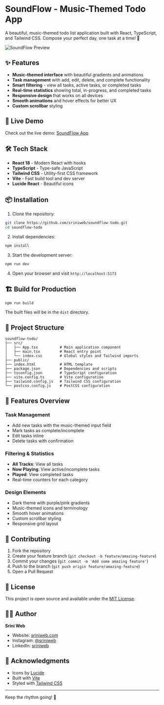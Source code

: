# SoundFlow - Music-Themed Todo App

A beautiful, music-themed todo list application built with React, TypeScript, and Tailwind CSS. Compose your perfect day, one task at a time! 🎵

![SoundFlow Preview](https://lighthearted-cannoli-716fc4.netlify.app)

## ✨ Features

- **Music-themed interface** with beautiful gradients and animations
- **Task management** with add, edit, delete, and complete functionality
- **Smart filtering** - view all tasks, active tasks, or completed tasks
- **Real-time statistics** showing total, in-progress, and completed tasks
- **Responsive design** that works on all devices
- **Smooth animations** and hover effects for better UX
- **Custom scrollbar** styling

## 🚀 Live Demo

Check out the live demo: [SoundFlow App](https://lighthearted-cannoli-716fc4.netlify.app)

## 🛠️ Tech Stack

- **React 18** - Modern React with hooks
- **TypeScript** - Type-safe JavaScript
- **Tailwind CSS** - Utility-first CSS framework
- **Vite** - Fast build tool and dev server
- **Lucide React** - Beautiful icons

## 📦 Installation

1. Clone the repository:
```bash
git clone https://github.com/sriniweb/soundflow-todo.git
cd soundflow-todo
```

2. Install dependencies:
```bash
npm install
```

3. Start the development server:
```bash
npm run dev
```

4. Open your browser and visit `http://localhost:5173`

## 🏗️ Build for Production

```bash
npm run build
```

The built files will be in the `dist` directory.

## 📁 Project Structure

```
soundflow-todo/
├── src/
│   ├── App.tsx          # Main application component
│   ├── main.tsx         # React entry point
│   └── index.css        # Global styles and Tailwind imports
├── public/
├── index.html           # HTML template
├── package.json         # Dependencies and scripts
├── tsconfig.json        # TypeScript configuration
├── vite.config.ts       # Vite configuration
├── tailwind.config.js   # Tailwind CSS configuration
└── postcss.config.js    # PostCSS configuration
```

## 🎨 Features Overview

### Task Management
- Add new tasks with the music-themed input field
- Mark tasks as complete/incomplete
- Edit tasks inline
- Delete tasks with confirmation

### Filtering & Statistics
- **All Tracks**: View all tasks
- **Now Playing**: View active/incomplete tasks
- **Played**: View completed tasks
- Real-time counters for each category

### Design Elements
- Dark theme with purple/pink gradients
- Music-themed icons and terminology
- Smooth hover animations
- Custom scrollbar styling
- Responsive grid layout

## 🤝 Contributing

1. Fork the repository
2. Create your feature branch (`git checkout -b feature/amazing-feature`)
3. Commit your changes (`git commit -m 'Add some amazing feature'`)
4. Push to the branch (`git push origin feature/amazing-feature`)
5. Open a Pull Request

## 📄 License

This project is open source and available under the [MIT License](LICENSE).

## 👨‍💻 Author

**Srini Web**
- Website: [sriniweb.com](https://sriniweb.com)
- Instagram: [@sriniweb](https://instagram.com/sriniweb)
- LinkedIn: [sriniweb](https://linkedin.com/in/sriniweb)

## 🙏 Acknowledgments

- Icons by [Lucide](https://lucide.dev/)
- Built with [Vite](https://vitejs.dev/)
- Styled with [Tailwind CSS](https://tailwindcss.com/)

---

Keep the rhythm going! 🎵
